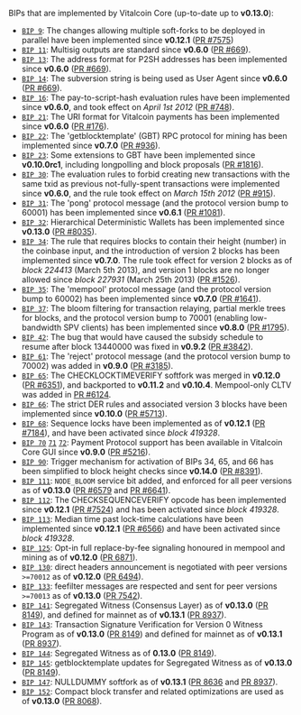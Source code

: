 BIPs that are implemented by Vitalcoin Core (up-to-date up to **v0.13.0**):

* [`BIP 9`](https://github.com/vitalcoin/bips/blob/master/bip-0009.mediawiki): The changes allowing multiple soft-forks to be deployed in parallel have been implemented since **v0.12.1**  ([PR #7575](https://github.com/vitalcoin/vitalcoin/pull/7575))
* [`BIP 11`](https://github.com/vitalcoin/bips/blob/master/bip-0011.mediawiki): Multisig outputs are standard since **v0.6.0** ([PR #669](https://github.com/vitalcoin/vitalcoin/pull/669)).
* [`BIP 13`](https://github.com/vitalcoin/bips/blob/master/bip-0013.mediawiki): The address format for P2SH addresses has been implemented since **v0.6.0** ([PR #669](https://github.com/vitalcoin/vitalcoin/pull/669)).
* [`BIP 14`](https://github.com/vitalcoin/bips/blob/master/bip-0014.mediawiki): The subversion string is being used as User Agent since **v0.6.0** ([PR #669](https://github.com/vitalcoin/vitalcoin/pull/669)).
* [`BIP 16`](https://github.com/vitalcoin/bips/blob/master/bip-0016.mediawiki): The pay-to-script-hash evaluation rules have been implemented since **v0.6.0**, and took effect on *April 1st 2012* ([PR #748](https://github.com/vitalcoin/vitalcoin/pull/748)).
* [`BIP 21`](https://github.com/vitalcoin/bips/blob/master/bip-0021.mediawiki): The URI format for Vitalcoin payments has been implemented since **v0.6.0** ([PR #176](https://github.com/vitalcoin/vitalcoin/pull/176)).
* [`BIP 22`](https://github.com/vitalcoin/bips/blob/master/bip-0022.mediawiki): The 'getblocktemplate' (GBT) RPC protocol for mining has been implemented since **v0.7.0** ([PR #936](https://github.com/vitalcoin/vitalcoin/pull/936)).
* [`BIP 23`](https://github.com/vitalcoin/bips/blob/master/bip-0023.mediawiki): Some extensions to GBT have been implemented since **v0.10.0rc1**, including longpolling and block proposals ([PR #1816](https://github.com/vitalcoin/vitalcoin/pull/1816)).
* [`BIP 30`](https://github.com/vitalcoin/bips/blob/master/bip-0030.mediawiki): The evaluation rules to forbid creating new transactions with the same txid as previous not-fully-spent transactions were implemented since **v0.6.0**, and the rule took effect on *March 15th 2012* ([PR #915](https://github.com/vitalcoin/vitalcoin/pull/915)).
* [`BIP 31`](https://github.com/vitalcoin/bips/blob/master/bip-0031.mediawiki): The 'pong' protocol message (and the protocol version bump to 60001) has been implemented since **v0.6.1** ([PR #1081](https://github.com/vitalcoin/vitalcoin/pull/1081)).
* [`BIP 32`](https://github.com/vitalcoin/bips/blob/master/bip-0032.mediawiki): Hierarchical Deterministic Wallets has been implemented since **v0.13.0** ([PR #8035](https://github.com/vitalcoin/vitalcoin/pull/8035)).
* [`BIP 34`](https://github.com/vitalcoin/bips/blob/master/bip-0034.mediawiki): The rule that requires blocks to contain their height (number) in the coinbase input, and the introduction of version 2 blocks has been implemented since **v0.7.0**. The rule took effect for version 2 blocks as of *block 224413* (March 5th 2013), and version 1 blocks are no longer allowed since *block 227931* (March 25th 2013) ([PR #1526](https://github.com/vitalcoin/vitalcoin/pull/1526)).
* [`BIP 35`](https://github.com/vitalcoin/bips/blob/master/bip-0035.mediawiki): The 'mempool' protocol message (and the protocol version bump to 60002) has been implemented since **v0.7.0** ([PR #1641](https://github.com/vitalcoin/vitalcoin/pull/1641)).
* [`BIP 37`](https://github.com/vitalcoin/bips/blob/master/bip-0037.mediawiki): The bloom filtering for transaction relaying, partial merkle trees for blocks, and the protocol version bump to 70001 (enabling low-bandwidth SPV clients) has been implemented since **v0.8.0** ([PR #1795](https://github.com/vitalcoin/vitalcoin/pull/1795)).
* [`BIP 42`](https://github.com/vitalcoin/bips/blob/master/bip-0042.mediawiki): The bug that would have caused the subsidy schedule to resume after block 13440000 was fixed in **v0.9.2** ([PR #3842](https://github.com/vitalcoin/vitalcoin/pull/3842)).
* [`BIP 61`](https://github.com/vitalcoin/bips/blob/master/bip-0061.mediawiki): The 'reject' protocol message (and the protocol version bump to 70002) was added in **v0.9.0** ([PR #3185](https://github.com/vitalcoin/vitalcoin/pull/3185)).
* [`BIP 65`](https://github.com/vitalcoin/bips/blob/master/bip-0065.mediawiki): The CHECKLOCKTIMEVERIFY softfork was merged in **v0.12.0** ([PR #6351](https://github.com/vitalcoin/vitalcoin/pull/6351)), and backported to **v0.11.2** and **v0.10.4**. Mempool-only CLTV was added in [PR #6124](https://github.com/vitalcoin/vitalcoin/pull/6124).
* [`BIP 66`](https://github.com/vitalcoin/bips/blob/master/bip-0066.mediawiki): The strict DER rules and associated version 3 blocks have been implemented since **v0.10.0** ([PR #5713](https://github.com/vitalcoin/vitalcoin/pull/5713)).
* [`BIP 68`](https://github.com/vitalcoin/bips/blob/master/bip-0068.mediawiki): Sequence locks have been implemented as of **v0.12.1**  ([PR #7184](https://github.com/vitalcoin/vitalcoin/pull/7184)), and have been activated since *block 419328*.
* [`BIP 70`](https://github.com/vitalcoin/bips/blob/master/bip-0070.mediawiki) [`71`](https://github.com/vitalcoin/bips/blob/master/bip-0071.mediawiki) [`72`](https://github.com/vitalcoin/bips/blob/master/bip-0072.mediawiki): Payment Protocol support has been available in Vitalcoin Core GUI since **v0.9.0** ([PR #5216](https://github.com/vitalcoin/vitalcoin/pull/5216)).
* [`BIP 90`](https://github.com/vitalcoin/bips/blob/master/bip-0090.mediawiki): Trigger mechanism for activation of BIPs 34, 65, and 66 has been simplified to block height checks since **v0.14.0** ([PR #8391](https://github.com/vitalcoin/vitalcoin/pull/8391)).
* [`BIP 111`](https://github.com/vitalcoin/bips/blob/master/bip-0111.mediawiki): `NODE_BLOOM` service bit added, and enforced for all peer versions as of **v0.13.0** ([PR #6579](https://github.com/vitalcoin/vitalcoin/pull/6579) and [PR #6641](https://github.com/vitalcoin/vitalcoin/pull/6641)).
* [`BIP 112`](https://github.com/vitalcoin/bips/blob/master/bip-0112.mediawiki): The CHECKSEQUENCEVERIFY opcode has been implemented since **v0.12.1** ([PR #7524](https://github.com/vitalcoin/vitalcoin/pull/7524)) and has been activated since *block 419328*.
* [`BIP 113`](https://github.com/vitalcoin/bips/blob/master/bip-0113.mediawiki): Median time past lock-time calculations have been implemented since **v0.12.1** ([PR #6566](https://github.com/vitalcoin/vitalcoin/pull/6566)) and have been activated since *block 419328*.
* [`BIP 125`](https://github.com/vitalcoin/bips/blob/master/bip-0125.mediawiki): Opt-in full replace-by-fee signaling honoured in mempool and mining as of **v0.12.0** ([PR 6871](https://github.com/vitalcoin/vitalcoin/pull/6871)).
* [`BIP 130`](https://github.com/vitalcoin/bips/blob/master/bip-0130.mediawiki): direct headers announcement is negotiated with peer versions `>=70012` as of **v0.12.0** ([PR 6494](https://github.com/vitalcoin/vitalcoin/pull/6494)).
* [`BIP 133`](https://github.com/vitalcoin/bips/blob/master/bip-0133.mediawiki): feefilter messages are respected and sent for peer versions `>=70013` as of **v0.13.0** ([PR 7542](https://github.com/vitalcoin/vitalcoin/pull/7542)).
* [`BIP 141`](https://github.com/vitalcoin/bips/blob/master/bip-0141.mediawiki): Segregated Witness (Consensus Layer) as of **v0.13.0** ([PR 8149](https://github.com/vitalcoin/vitalcoin/pull/8149)), and defined for mainnet as of **v0.13.1** ([PR 8937](https://github.com/vitalcoin/vitalcoin/pull/8937)).
* [`BIP 143`](https://github.com/vitalcoin/bips/blob/master/bip-0143.mediawiki): Transaction Signature Verification for Version 0 Witness Program as of **v0.13.0** ([PR 8149](https://github.com/vitalcoin/vitalcoin/pull/8149)) and defined for mainnet as of **v0.13.1** ([PR 8937](https://github.com/vitalcoin/vitalcoin/pull/8937)).
* [`BIP 144`](https://github.com/vitalcoin/bips/blob/master/bip-0144.mediawiki): Segregated Witness as of **0.13.0** ([PR 8149](https://github.com/vitalcoin/vitalcoin/pull/8149)).
* [`BIP 145`](https://github.com/vitalcoin/bips/blob/master/bip-0145.mediawiki): getblocktemplate updates for Segregated Witness as of **v0.13.0** ([PR 8149](https://github.com/vitalcoin/vitalcoin/pull/8149)).
* [`BIP 147`](https://github.com/vitalcoin/bips/blob/master/bip-0147.mediawiki): NULLDUMMY softfork as of **v0.13.1** ([PR 8636](https://github.com/vitalcoin/vitalcoin/pull/8636) and [PR 8937](https://github.com/vitalcoin/vitalcoin/pull/8937)).
* [`BIP 152`](https://github.com/vitalcoin/bips/blob/master/bip-0152.mediawiki): Compact block transfer and related optimizations are used as of **v0.13.0** ([PR 8068](https://github.com/vitalcoin/vitalcoin/pull/8068)).
